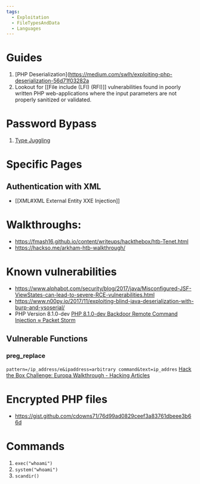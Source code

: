 ```yaml
---
tags:
  - Exploitation
  - FileTypesAndData
  - Languages
---
```

# Guides
1. [PHP Deserialization](https://medium.com/swlh/exploiting-php-deserialization-56d71f03282a
2. Lookout for [[File include (LFI) (RFI)]] vulnerabilities found in poorly written PHP web-applications where the input parameters are not properly sanitized or validated.

# Password Bypass
1. [Type Juggling](https://www.netsparker.com/blog/web-security/type-juggling-authentication-bypass-cms-made-simple/)

# Specific Pages

## Authentication with XML
* [[XML#XML External Entity XXE Injection]]

# Walkthroughs:
* https://fmash16.github.io/content/writeups/hackthebox/htb-Tenet.html
* https://hackso.me/arkham-htb-walkthrough/

# Known vulnerabilities
* https://www.alphabot.com/security/blog/2017/java/Misconfigured-JSF-ViewStates-can-lead-to-severe-RCE-vulnerabilities.html
* https://www.n00py.io/2017/11/exploiting-blind-java-deserialization-with-burp-and-ysoserial/
* PHP Version 8.1.0-dev [PHP 8.1.0-dev Backdoor Remote Command Injection ≈ Packet Storm](https://packetstormsecurity.com/files/162749/php_8.1.0-dev.py.txt)

## Vulnerable Functions 

### preg_replace

`pattern=/ip_address/e&ipaddress=arbitrary command&text=ip_addres`
[Hack the Box Challenge: Europa Walkthrough - Hacking Articles](https://www.hackingarticles.in/hack-the-box-challenge-europa-walkthrough/)
# Encrypted PHP files
* https://gist.github.com/cdowns71/76d99ad0829ceef3a83761dbeee3b66d

# Commands

1. `exec("whoami")`
2. `system("whoami")`
3. `scandir()`